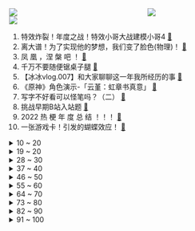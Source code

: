 <div >
	<a style="float:left;width:55%;" href = "https://github.com/anuraghazra/github-readme-stats">
	 <img src = "https://github-readme-stats.vercel.app/api?username=iuuuuuaena&theme=buefy&show_icons=true"/>
	</a>
	<a  style="float:right;width:45%" href = "https://github.com/anuraghazra/github-readme-stats">
	 <img  src="https://github-readme-stats.vercel.app/api/top-langs/?username=anuraghazra&layout=compact"/>
	</a>
	</div>

[![](https://img.shields.io/badge/jxd-@jxdgogogo.xyz-yellowgreen.svg)](https://www.jxdgogogo.xyz)<br>
1. 特效炸裂！年度之战！特效小哥大战建模小哥4 [:link:](//www.bilibili.com/video/BV1k34y1z7Y6) <br>
2. 离大谱！为了实现他的梦想，我们变了脸色(物理)！ [:link:](//www.bilibili.com/video/BV1oZ4y1D7W7) <br>
3. 凤 凰 ，涅 槃 吧 ！ [:link:](//www.bilibili.com/video/BV1cL411V7Zr) <br>
4. 千万不要随便锯桌子腿 [:link:](//www.bilibili.com/video/BV1oS4y1f7UQ) <br>
5. 【冰冰vlog.007】和大家聊聊这一年我所经历的事 [:link:](//www.bilibili.com/video/BV1EF411i7eg) <br>
6. 《原神》角色演示-「云堇：虹章书真意」 [:link:](//www.bilibili.com/video/BV1zu411m7Vk) <br>
7. 写字不好看可以怪笔吗？（二） [:link:](//www.bilibili.com/video/BV1wP4y1E7eh) <br>
8. 挑战早期B站入站题 [:link:](//www.bilibili.com/video/BV1fL4y1E7Nn) <br>
9. 2022 热 梗 年 度 总 结 ！！！ [:link:](//www.bilibili.com/video/BV1cZ4y1Q7k5) <br>
10. 一张游戏卡！引发的蝴蝶效应！ [:link:](//www.bilibili.com/video/BV13m4y1X7pn) <br>
<details>
<summary>10 ~ 20</summary>

11. 熬 [:link:](//www.bilibili.com/video/BV1QZ4y1U7as) <br>
12. 每年最害怕跨年了 [:link:](//www.bilibili.com/video/BV1uL411L7G5) <br>
13. 【非遗浅作】耗时三个月传统金银工艺打造中国空间站，过程艰难，结局高能 [:link:](//www.bilibili.com/video/BV1mM4y1F7yh) <br>
14. 埃及垦荒公司能整什么活？【奇葩小国31】 [:link:](//www.bilibili.com/video/BV1iL411L7j2) <br>
15. 我终于玩到了这个虚假宣传的游戏！ [:link:](//www.bilibili.com/video/BV1oS4y1f7vY) <br>
16. 第一篇章|日落：众神归位！书写2021最美的夜！【2021 B站跨年晚会单品】 [:link:](//www.bilibili.com/video/BV1Fb4y1e7z6) <br>
17. 时隔半年！我终于拼出了史诗级别泰坦尼克号！ [:link:](//www.bilibili.com/video/BV1Y34y1z7Jj) <br>
18. 如果把中国历史浓缩成一天 [:link:](//www.bilibili.com/video/BV1zb4y1Y7jh) <br>
19. 今天教你们如何在10秒内找到自己的女朋友 [:link:](//www.bilibili.com/video/BV1FY411a7N8) <br>
</details>
<details>
<summary>19 ~ 20</summary>

20. 【warma】我最擅长照顾人了!【我这个是上篇】 [:link:](//www.bilibili.com/video/BV1si4y1R775) <br>
21. 【花花×瓶子】 打上花火 [:link:](//www.bilibili.com/video/BV1mZ4y1X7KB) <br>
22. 《明日方舟》集成战略「傀影与猩红孤钻」宣传PV [:link:](//www.bilibili.com/video/BV17m4y1Q7ar) <br>
23. 当我把B站100个热门视频剪在一起...... [:link:](//www.bilibili.com/video/BV1kL41157kH) <br>
24. Rush#dol（全网最好听最速！） [:link:](//www.bilibili.com/video/BV13Y411a77n) <br>
25. 舒服了！2021外交部高能名场面混剪 [:link:](//www.bilibili.com/video/BV1tY411p7u3) <br>
26. 2022年第一份礼物，请签收！ [:link:](//www.bilibili.com/video/BV1fu411m79U) <br>
27. 老弟让我刮目相看 [:link:](//www.bilibili.com/video/BV1oF411i7m4) <br>
28. 花高价刷的墙，居然在让我每天都照X光片？！【老爸评测】 [:link:](//www.bilibili.com/video/BV1Su411S7iv) <br>
</details>
<details>
<summary>28 ~ 30</summary>

29. 《 记 录 生 活 的 蛋 黄 派 》 [:link:](//www.bilibili.com/video/BV1QS4y1K7h6) <br>
30. 谁说差评游戏全是垃圾？！ [:link:](//www.bilibili.com/video/BV1tb4y1e7iC) <br>
31. 啊 [:link:](//www.bilibili.com/video/BV1FR4y1G7ei) <br>
32. 印度街头，美味的鸡蛋方便面！ [:link:](//www.bilibili.com/video/BV1Ba411B7vw) <br>
33. 【医学博士】如何变成“易瘦体质”？丨 减肥食谱分享 [:link:](//www.bilibili.com/video/BV1tD4y1F7aj) <br>
34. 活见久！猫咪感冒站着打了二十多个喷嚏，一旁的同伴当场看呆 [:link:](//www.bilibili.com/video/BV1ED4y1w7Qr) <br>
35. 我们会错过什么？ [:link:](//www.bilibili.com/video/BV1VY411a7A1) <br>
36. 想刀一个人的眼神是藏不住的 [:link:](//www.bilibili.com/video/BV1Ci4y1R7jr) <br>
37. 【原神】2.4玩家现状 [:link:](//www.bilibili.com/video/BV1Fa411r7VS) <br>
</details>
<details>
<summary>37 ~ 40</summary>

38. 【钟离生贺读信】不如小聚 [:link:](//www.bilibili.com/video/BV1EL4y1E7Jq) <br>
39. 原神之友 x 零氪之友 新年特别版 [:link:](//www.bilibili.com/video/BV1VD4y1F7AM) <br>
40. 该出手时就出手！「水浒第一豪侠」鲁智深上线！（P2拳打镇关西） [:link:](//www.bilibili.com/video/BV1BL411L7FC) <br>
41. 牛排天花板  吃一口就破产 [:link:](//www.bilibili.com/video/BV14Y411a7Vh) <br>
42. 猎头蟹：你这个禽兽！这么玩VR游戏是要遭报应的啊啊啊！！！ [:link:](//www.bilibili.com/video/BV1WL411L74G) <br>
43. 【100w纪念】【卧底揭秘嘉然的背后】这次我们真的拼了…… [:link:](//www.bilibili.com/video/BV1Va41167gN) <br>
44. 购物软件会给结婚七年的男人推荐什么？ [:link:](//www.bilibili.com/video/BV1jF411i7oN) <br>
45. 湖南妹子：“谁说我们只有辣！？这爆香浓味，能从天黑吃到天亮！” [:link:](//www.bilibili.com/video/BV1GF411q725) <br>
46. 官宣结婚！海南人爱上东北的雪，漠叔嫁给了吉林 [:link:](//www.bilibili.com/video/BV1X3411v7k9) <br>
</details>
<details>
<summary>46 ~ 50</summary>

47. 钟南山邀请张桂梅先生去广州治疗，不是她出名，只因她“值得”! [:link:](//www.bilibili.com/video/BV1zS4y1M7js) <br>
48. 这个人，该火！！ [:link:](//www.bilibili.com/video/BV1xD4y1F7o5) <br>
49. 2998烤全羊，6个人吃不下，靓胖仔直呼好爽【还愿挑战ep04-香木香羊】 [:link:](//www.bilibili.com/video/BV1wP4y1E7WA) <br>
50. 真管用！公司拖欠2个月工钱，举报劳动监管当天打账！ [:link:](//www.bilibili.com/video/BV1k34y1z7JB) <br>
51. Michael Jackson（feat.吴碧霞）- 危险的广寒宫（Mashup） [:link:](//www.bilibili.com/video/BV14r4y1S7tg) <br>
52. 红色警戒3日冕MOD公测宣传片 [:link:](//www.bilibili.com/video/BV1Gm4y1X7U5) <br>
53. 篮球不说谎！这些奇迹会发生吗 [:link:](//www.bilibili.com/video/BV1MY411a78U) <br>
54. 让人脑洞大开的创意摄影， 原来还能这么玩，又酷又炫！ [:link:](//www.bilibili.com/video/BV1Qu411S7em) <br>
55. "总有一天，全城的猫，都要高看我！" [:link:](//www.bilibili.com/video/BV1H34y1r7Rd) <br>
</details>
<details>
<summary>55 ~ 60</summary>

56. 【 M C 版 催 逝 员 】 [:link:](//www.bilibili.com/video/BV1gm4y1X7g8) <br>
57. 只用21天 从游泳圈练出六块腹肌？？30岁前逼自己一把！！ [:link:](//www.bilibili.com/video/BV1R34y1B7KK) <br>
58. 彩蛋全是梗！官方整活把2021都藏进了清明上河图 [:link:](//www.bilibili.com/video/BV16F411i737) <br>
59. 我的天，如果她不说我不信当年有人能认得出来！ [:link:](//www.bilibili.com/video/BV1AZ4y1Q7Y7) <br>
60. 【STN快报第六季16】小丑2042与战地2042，谁才是真的小丑 [:link:](//www.bilibili.com/video/BV1qM4y1F7Gj) <br>
61. 一碗只有三根的碳水炸弹！这一口我等了一年…… [:link:](//www.bilibili.com/video/BV1Su411m79A) <br>
62. 日本女人住进凶宅，帮房东把房子洗白，然后继续租给下一个租客 [:link:](//www.bilibili.com/video/BV1eP4y1n7QY) <br>
63. 牛排外焦里嫩的最高境界！ [:link:](//www.bilibili.com/video/BV1cr4y1U7pX) <br>
64. 【怒九】我最擅长照顾人了！【我这个才是上篇】 [:link:](//www.bilibili.com/video/BV1Qa41167v9) <br>
</details>
<details>
<summary>64 ~ 70</summary>

65. 咱们爷仨先忍忍，等妈妈不在家咱们又是条好汉…… [:link:](//www.bilibili.com/video/BV1nP4y1n7h2) <br>
66. 「小白」年度特辑 我们改造了一所乡村小学 [:link:](//www.bilibili.com/video/BV16L411L7Vg) <br>
67. 【滴胶手工】断更两个月，我把龙虾复活了！ [:link:](//www.bilibili.com/video/BV1V34y1z7WH) <br>
68. 【原神】新国家出现！2.4你可能不知道的8个重要改动 [:link:](//www.bilibili.com/video/BV1wL4y1J7c4) <br>
69. 神仙联动！周深邓丽君同台合唱大鱼 [:link:](//www.bilibili.com/video/BV1p3411i7o1) <br>
70. 【老胡】广告比电影还精彩是一种什么样的体验？ [:link:](//www.bilibili.com/video/BV1wS4y1u7dy) <br>
71. 贪污园长 完结啦！！！#15 [:link:](//www.bilibili.com/video/BV1KF411q7cP) <br>
72. 杜海皇最难忘的一天 [:link:](//www.bilibili.com/video/BV1ga411z7xt) <br>
73. 【陕北吃饭故事】这是我2021最温暖的视频！ [:link:](//www.bilibili.com/video/BV1Aa411r7ga) <br>
</details>
<details>
<summary>73 ~ 80</summary>

74. 水下拍摄全体中毒，演员受伤，我们终于用水舞复活了莫高窟壁画！ [:link:](//www.bilibili.com/video/BV1kS4y1f7ZH) <br>
75. 上海某公司为何冬天开冷空调？ [:link:](//www.bilibili.com/video/BV1wS4y1T78Z) <br>
76. 奶爆新番！一月最值得期待的10部动画！史上最弱1月降临？！【泛式】 [:link:](//www.bilibili.com/video/BV1ei4y1X7mo) <br>
77. 牧民成功帮游客从泥泞中推车，并被问是否需要付钱... [:link:](//www.bilibili.com/video/BV1xr4y1m7Kr) <br>
78. 献给2021的纪念短片 [:link:](//www.bilibili.com/video/BV1UR4y1377c) <br>
79. 元旦在班上表演《鸡汤来了》演技炸裂！ [:link:](//www.bilibili.com/video/BV1cb4y1e7vr) <br>
80. 危！同时送女友熬夜织的毛线包和万元LV包？让她选一个…她急眼了！ [:link:](//www.bilibili.com/video/BV1cP4y1n784) <br>
81. 发型妆容对气质的改变有多大 [:link:](//www.bilibili.com/video/BV1Wm4y1Q7U3) <br>
82. 【谭谈飙车】 二仙桥大爷报仇雪恨 [:link:](//www.bilibili.com/video/BV1T44y1E7HY) <br>
</details>
<details>
<summary>82 ~ 90</summary>

83. 爷青回！史上最还原的青草蛋糕！！懒羊羊馋哭了 [:link:](//www.bilibili.com/video/BV1ED4y1F7X4) <br>
84. 张艺兴《悟》MV首发，金箍一棒释西行真意 [:link:](//www.bilibili.com/video/BV1WL4y1J76f) <br>
85. 国外缅因猫真实叫声，听完瞬间蚌埠住了 [:link:](//www.bilibili.com/video/BV1gL411L7k1) <br>
86. 鉴定福建东山岛的市场海鲜 [:link:](//www.bilibili.com/video/BV1zi4y1X761) <br>
87. 情 侣 皮 肤 [:link:](//www.bilibili.com/video/BV1BZ4y1D7ug) <br>
88. 猫：哪里有天才，我只不过是把别人喝咖啡的时间都用在学习上了。 [:link:](//www.bilibili.com/video/BV1rr4y1m7Ez) <br>
89. 【真人QQ飞车】小橘子狂飙挖掘机！ [:link:](//www.bilibili.com/video/BV1gu411D7TV) <br>
90. “30岁白金喜欢看金贡直播，可以打职业吗？” [:link:](//www.bilibili.com/video/BV1jq4y117Ys) <br>
91. 少女开口竟涉嫌一起德芙失踪案？！DNA错乱！！ [:link:](//www.bilibili.com/video/BV1iM4y1F7f8) <br>
</details>
<details>
<summary>91 ~ 100</summary>

92. 胖龙终于相亲成功了，老板请客吃饭，一箭双雕，高兴坏了！ [:link:](//www.bilibili.com/video/BV12F411i7xM) <br>
93. 比奇堡打Dio团！（派大星的奇妙冒险—星尘斗士最强op） [:link:](//www.bilibili.com/video/BV1Ga411z7ob) <br>
94. 探访美国最牛海鲜餐厅！！在比尔盖茨餐厅吃饭什么体验？ [:link:](//www.bilibili.com/video/BV1o3411v72G) <br>
95. 【看火影跨年】火影忍者1-720集“精剪”24小时连播 [:link:](//www.bilibili.com/video/BV1PR4y1373N) <br>
96. 沉  浸  式  催  逝  员 [:link:](//www.bilibili.com/video/BV1j34y1z7M6) <br>
97. 传下去，张欣怡和东东结婚了（假的勿磕 [:link:](//www.bilibili.com/video/BV1N44y1j7KU) <br>
98. 林允儿+李俊昊Señorita 2021歌谣大祭典舞台 [:link:](//www.bilibili.com/video/BV1S3411Y7kj) <br>
99. 一个视频教你包装各种奇形怪状的礼物 [:link:](//www.bilibili.com/video/BV1tL411L7Mm) <br>
100. 【B站独家】杰哥不要2！康康他下厨给阿纬吃什么 [:link:](//www.bilibili.com/video/BV19D4y1c7x2) <br>
</details>
